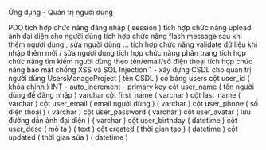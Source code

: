 Ứng dụng - Quản trị người dùng

PDO
tích hợp chức năng đăng nhập ( session )
tích hợp chức năng upload ảnh đại diện cho người dùng
tích hợp chức năng flash message sau khi thêm người dùng , sửa người dùng ...
tích hợp chức năng validate dữ liệu khi nhập thêm mới / sửa người dùng
tích hợp chức năng phân trang
tích hợp chức năng tìm kiếm người dùng theo tên/email/số điện thoại
tích hợp chức năng bảo mật chống XSS và SQL Injection
1 - xây dựng CSDL cho quan trị người dùng
UsersManageProject ( tên CSDL ) 
    có bảng users cột user_id ( khóa chính ) INT - auto_increment - primary key 
    cột user_name ( tên người dùng để đăng nhập ) varchar 
    cột first_name ( varchar ) 
    cột last_name ( varchar ) 
    cột user_email ( email người dùng ) ( varchar ) 
    cột user_phone ( số điện thoại ) ( varchar )
    cột user_password ( varchar ) 
    cột user_avatar ( lưu đường dẫn ảnh đại diện ) ( varchar ) 
    cột user_birthday ( datetime ) 
    cột user_desc ( mô tả ) ( text ) 
    cột created ( thời gian tạo ) ( datetime ) 
    cột updated ( thời gian sửa ) ( datetime )